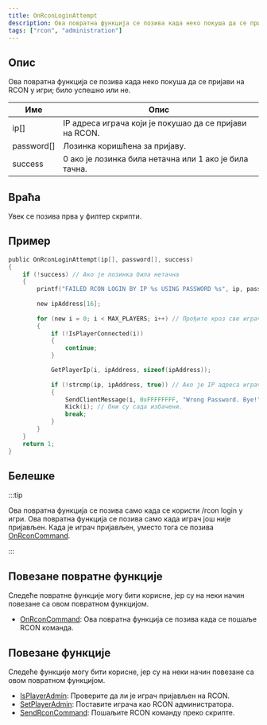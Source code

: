 ```yaml
---
title: OnRconLoginAttempt
description: Ова повратна функција се позива када неко покуша да се пријави на RCON у игри; било успешно или не.
tags: ["rcon", "administration"]
---
```


## Опис

Ова повратна функција се позива када неко покуша да се пријави на RCON у игри; било успешно или не.

| Име        | Опис                                                    |
| ---------- | ------------------------------------------------------- |
| ip[]       | IP адреса играча који је покушао да се пријави на RCON. |
| password[] | Лозинка коришћена за пријаву.                           |
| success    | 0 ако је лозинка била нетачна или 1 ако је била тачна.  |

## Враћа

Увек се позива прва у филтер скрипти.

## Пример

```c
public OnRconLoginAttempt(ip[], password[], success)
{
    if (!success) // Ако је лозинка била нетачна
    {
        printf("FAILED RCON LOGIN BY IP %s USING PASSWORD %s", ip, password);
        
        new ipAddress[16];
        
        for (new i = 0; i < MAX_PLAYERS; i++) // Прођите кроз све играче
        {
            if (!IsPlayerConnected(i))
            {
                continue;
            }

            GetPlayerIp(i, ipAddress, sizeof(ipAddress));
            
            if (!strcmp(ip, ipAddress, true)) // Ако је IP адреса играча та IP адреса која је неуспешно покушала да се пријави
            {
                SendClientMessage(i, 0xFFFFFFFF, "Wrong Password. Bye!"); //Пошаљите поруку
                Kick(i); // Они су сада избачени.
                break;
            }
        }
    }
    return 1;
}
```

## Белешке

:::tip

Ова повратна функција се позива само када се користи /rcon login у игри. Ова повратна функција се позива само када играч још није пријављен. Када је играч пријављен, уместо тога се позива [OnRconCommand](OnRconCommand).

:::

## Повезане повратне функције

Следеће повратне функције могу бити корисне, јер су на неки начин повезане са овом повратном функцијом.

- [OnRconCommand](OnRconCommand): Ова повратна функција се позива када се пошаље RCON команда.

## Повезане функције

Следеће функције могу бити корисне, јер су на неки начин повезане са овом повратном функцијом.

- [IsPlayerAdmin](../functions/IsPlayerAdmin): Проверите да ли је играч пријављен на RCON.
- [SetPlayerAdmin](../functions/SetPlayerAdmin): Поставите играча као RCON администратора.
- [SendRconCommand](../functions/SendRconCommand): Пошаљите RCON команду преко скрипте.
